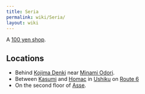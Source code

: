 ```yaml
---
title: Seria
permalink: wiki/Seria/
layout: wiki
---
```


A [100 yen shop](100_Yen_Shops "wikilink").

Locations
---------

-   Behind [Kojima Denki](/wiki/Kojima_Denki "wikilink") near [Minami
    Odori](/wiki/Minami_Odori "wikilink").
-   Between [Kasumi](/wiki/Kasumi "wikilink") and [Homac](Homac "wikilink") in
    [Ushiku](/wiki/Ushiku "wikilink") on [Route 6](Route_6 "wikilink")
-   On the second floor of [Asse](/wiki/Asse "wikilink").

